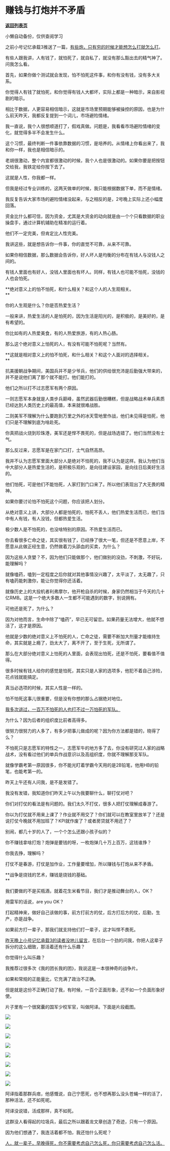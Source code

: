 # 赚钱与打炮并不矛盾

[**返回列表页**](/gzh/记忆承载)

小懒自动备份，仅供查阅学习

之前小号记忆承载3推送了一篇，[有些炮，只有穷的时候才能想怎么打就怎么打](http://mp.weixin.qq.com/s?__biz=MzU3NDc5Nzc0NQ==&mid=2247519520&idx=1&sn=99f872ef854ab4c2303c57b94489f01e&chksm=fd2e2ffeca59a6e83e7f1da360377883b62e9444809c11284dd3b55d1c6d11a523e0d4146398&scene=21#wechat_redirect)。  

  

有些人跟我讲，人有钱了，就怕死了，就自私了，就没有那么豁出去的精气神了。问我怎么看。

  

首先，如果你做个测试就会发现，怕不怕死这件事，和你有没有钱，没有多大关系。  

  

你觉得人有钱了就怕死，和你觉得有钱人大都坏，实际上都是一种暗示，来自影视剧的暗示。  

  

相比于数据，人更容易相信暗示，这就是市场里预期能够被操控的原因，也是为什么前天昨天，我都反复提到一个词儿，市场避险情绪。  

  

我一直说，我个人很想顺道打了，假戏真做。问题是，我看看市场避险情绪的变化，就觉得多半不会发生什么。  

  

这个习惯，最终判断一件事依靠数据的习惯，是培养的。从情绪上你看出来了，我和你一样，我也是相信暗示的。  

  

老胡很激动，整个内宣都很激动的时候，我个人也是很激动的。如果你要是把按钮交给我，我铁定给你按下去了。

  

这就是人性，你我都一样。

  

但我是经过专业训练的，这两天做单的时候，我只能根据数据下单，而不是情绪。

  

我反复告诉大家市场的避险情绪没起来，与之相反的是，2号晚上实际上还小幅度回落。

  

资金比什么都可信，因为资金，尤其是大资金的动向就是由一个个只看数据的职业操盘手，通过计算机辅助在精准的运行着。  

  

他们不一定完美，但肯定比人性完美。  

  

我讲这些，就是想告诉你一件事，你的直觉不可靠，从来不可靠。  

  

如果你相信数据，那么数据会告诉你，好人坏人是均衡的分布在有钱人与没钱人之间的。  

  

有钱人里面也有好人，没钱人里面也有坏人。同样，有钱人也可能不怕死，没钱的人也会怕死。

  

 **绝对意义上的怕不怕死，和什么相关？和这个人的人生观相关。  
**

  

你的人生观是什么？你是否热爱生活？  

  

一般来讲，热爱生活的人是怕死的，因为生活是阳光的，是积极的，是美好的，是有希望的。  

  

你比如有的人热爱美食，有的人热爱旅游，有的人热心肠。  

  

那么这个绝对意义上怕死的人，有没有可能不怕死呢？当然有。  

  

 **这就是相对意义上的怕不怕死，和什么相关？和这个人面对的选择相关。  
**

  

抗美援朝战争期间，美国兵并不是少爷兵，他们的供给很充沛是后勤强大带来的，并不是说他们离了那个就不能打。他们能打的。  

  

他们之所以打不过志愿军有两个原因。

  

一则志愿军本身就是人类步兵巅峰，虽然武器后勤很糟糕，但是战略战术单兵素质已经达到人类历史上的最高值，本来就很难战胜。

  

二则美军不理解为什么要跑到万里之外的冰天雪地里作战，他们未见得是怕死，他们只是不理解到底为啥赴死。  

  

你真把战火烧到珍珠港，美军还是悍不畏死的，但是战场选错了。他们当然没有士气。  

  

那么反过来，志愿军是在家门口打，士气自然高昂。  

  

我并不认为志愿军里面大部分人是绝对不怕死的，我不认为是这样。我认为他们当中大部分人是热爱生活的，是积极乐观的，是向往建设家园，是向往日后美好生活的。  

  

他们怕死，可是他们不能怕死，人家打到门口来了。所以他们表现出了大无畏的精神。

  

如果你要讨论怕不怕死这个问题，你应该把人划分。

  

从绝对意义上讲，大部分人都是怕死的，怕死不丢人，他们热爱生活而已，他们当中有人有钱，有人没钱，但都热爱生活。

  

极少数人是不怕死的，也没啥特别的原因。不热爱生活而已。  

  

你去看很多亡命之徒，其实很有钱了，已经挣了很大一笔，但还是不愿意上岸，不愿意从此做正经生意，仍然做着刀头舔血的买卖，为什么？

  

因为这些人贪婪？不，因为他们只能做那个，他们做别的没劲，不刺激，不好玩，能理解吗？

  

就像嗑药，嗑到一定程度之后你就对其他事情没兴趣了，太平淡了，太无趣了，只有嗑药能刺激你，能让你觉得你还活着。  

  

就像历史上的大投机者利弗摩尔，他开枪自杀的时候，身家仍然相当于今天的几十亿RMB。这是一个绝大多数人一生都不可能遇到的数字，别说拥有。

  

可他还是死了，为什么？

  

因为对他而言，生命中除了“嗑药”，早已无可留恋。如果药量无法增大，他就不想活了，这才是原因。

  

他就是少数的绝对意义上不怕死的人，亡命之徒，需要不断加大剂量才能维持生命，其实就是上瘾了，劲太大了，离不开了，至于生死，无所谓了。

  

那么在大部分绝对意义上怕死的人里面，会表现出怕死，还是不怕死，要看值不值得。  

  

很多时候有钱人给你的感觉是怕死，其实只是人家的选项多，他犯不着自己涉险，花点钱就能搞定。  

  

真当必选项的时候，其实人性是一样的。

  

怕不怕死这事儿很重要，但是没有你想的那么占据绝对地位。  

  

[我多次讲过，一百万不怕死的人也打不过一万怕死的军队。  
](http://mp.weixin.qq.com/s?__biz=MzU3NDc5Nzc0NQ==&mid=2247519539&idx=1&sn=da0e3d15504b5585a19cfc2c0ae6060b&chksm=fd2e2fedca59a6fbac513f1f6233abba0b4e1cd9f48adbe6265161175278a02e50bbe6bd59cd&scene=21#wechat_redirect)

  

为什么？因为后者的组织度比前者高得多。

  

很努力很努力的人多了，有多少把事儿做成的呢？因为你方法都是错的，晓得了么？

  

不怕死只是志愿军的特性之一，志愿军牛的地方多了去，你没有研究过人家的战略战术，没有看过他们的单兵作战意识以及高组织度，你就不理解那支军队。  

  

就像学霸考第一原因很多，你不能光盯着学霸今天用的是2B铅笔，他用HB的铅笔，也能考第一的。  

  

昨天上午还有人问我，是不是发错了。

  

我没有发错，我知道你们昨天上午以为我要聊什么，聊打仗对吧？

  

你们对打仗的看法是有问题的。我们太久不打仗，很多人把打仗理解成春游了。  

  

你以为打仗就不用来上课了？作业就不用交了？你们就可以在教室里放羊了？还是说打仗今晚就不用加班了？KPI就作废了？或者房贷就不用还了？

  

别闹，都几十岁的人了，一个个怎么还跟小孩子似的？

  

你不赚钱拿啥打炮？炮弹是要钱的呀，一枚炮弹几十万上百万，这钱谁挣？  

  

你我去挣，理解吗？

  

打仗不是春游，打仗是加作业，工作量要增加，所以赚钱与打炮从来不矛盾。

  

 **战争是烧钱的艺术，赚钱是烧钱的基础。  
**

  

我们要做的不是买瓶酒，就着花生米看节目，我们才是推动舞台的人，OK？  

  

用雷军的话说，are you OK？

  

打起精神来，做好自己该做的事，前方打前方的仗，后方打后方的仗，后勤，生产，亦是战争。

  

如果前方打一辈子，那我们就支持他们打一辈子，这才叫悍不畏死。

  

[昨天晚上小号记忆承载3的读者没地儿留言](http://mp.weixin.qq.com/s?__biz=MzU3NDc5Nzc0NQ==&mid=2247519539&idx=1&sn=da0e3d15504b5585a19cfc2c0ae6060b&chksm=fd2e2fedca59a6fbac513f1f6233abba0b4e1cd9f48adbe6265161175278a02e50bbe6bd59cd&scene=21#wechat_redirect)，在后台一个劲的问我，你把人这辈子拆分的这么细致，那活着还有什么乐趣？  

  

你觉得什么叫乐趣？  

  

我推荐过很多次《我的团长我的团》，我说这是一本很神奇的战争片。

  

如果和常规的正能量比，它充满了政治不正确。  

  

但是就是这份不正确打动了我，有时候，一百个正面形象，还不如一个负面形象好使。

  

片子里有一个很窝囊的国军少校军官，叫做阿译。下面是片段截图。  

  

![](https://mmbiz.qpic.cn/mmbiz_png/VToK8ByghCjOjh9VLwqQ9icbnsvia836icClBebW3CuJiasMvB6IBJb9MbLMwHa3AkL1Zwibx4TqACb30g9vazQnkUg/640?wx_fmt=png)

  

![](https://mmbiz.qpic.cn/mmbiz_png/VToK8ByghCjOjh9VLwqQ9icbnsvia836icC6nP4d9D30FGkV44WQqFbLwAEe2Rmfg73rn7In2drckC94lzTXLic3Og/640?wx_fmt=png)

  

![](https://mmbiz.qpic.cn/mmbiz_png/VToK8ByghCjOjh9VLwqQ9icbnsvia836icCk9FvMpiaoWRY6b9bj3Eq2ciaVM58VAPJSAItroItJUx1ic1ibFyPXdr0ow/640?wx_fmt=png)

  

![](https://mmbiz.qpic.cn/mmbiz_png/VToK8ByghCjOjh9VLwqQ9icbnsvia836icC14ekqcz4JJM3A4ZoxZhGf61PicGnQSWrgNtWDUpttwwNptqWyb2UYuA/640?wx_fmt=png)

  

![](https://mmbiz.qpic.cn/mmbiz_png/VToK8ByghCjOjh9VLwqQ9icbnsvia836icCDgp2oDCqAoJmyDSt5RwSdEbZia8snqkFduuPtz5whMRnu3I4QYBgxIQ/640?wx_fmt=png)

  

![](https://mmbiz.qpic.cn/mmbiz_png/VToK8ByghCjOjh9VLwqQ9icbnsvia836icCT55AvbEJkBMKjmRibdvriboLZ3bdkflWUX9lp0R7t3bpvoCW25l1dolA/640?wx_fmt=png)

  

![](https://mmbiz.qpic.cn/mmbiz_png/VToK8ByghCjOjh9VLwqQ9icbnsvia836icCZX9TNYlOF0WnSlfibicCwI1FElKDjlPpUMwMGyr0YcfibgH4dUxvQ9npA/640?wx_fmt=png)

  

![](https://mmbiz.qpic.cn/mmbiz_png/VToK8ByghCjOjh9VLwqQ9icbnsvia836icCmTFPmUWCE7C1f5w003MfMibJUEnZF3cricUhyvOIvS59D03s3ba6SIbA/640?wx_fmt=png)

  

阿译指着那群兵痞，他感慨说，自己宁愿死，也不想再那么没头苍蝇一样的活了，那种活法，还不如死呢。

  

阿译没说错，活成那样，真不如死。

  

这群没人看得起的垃圾兵，最后之所以跟着龙文章创造了奇迹，只有一个原因。  

  

因为他们想通了，我连活着都不怕，我还怕什么死呢？

  

[人，就一辈子，早晚得死，你不需要考虑自己怎么死，你只需要考虑自己怎么活。](http://mp.weixin.qq.com/s?__biz=MzU3NDc5Nzc0NQ==&mid=2247519539&idx=1&sn=da0e3d15504b5585a19cfc2c0ae6060b&chksm=fd2e2fedca59a6fbac513f1f6233abba0b4e1cd9f48adbe6265161175278a02e50bbe6bd59cd&scene=21#wechat_redirect)

